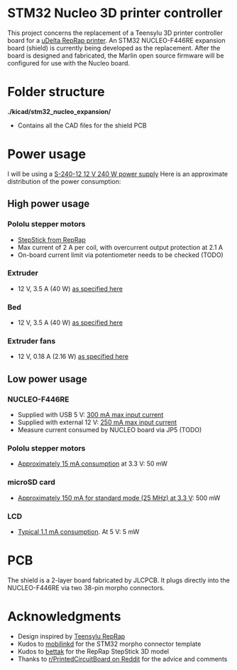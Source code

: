 # STM32 Nucleo 3D printer controller

This project concerns the replacement of a Teensylu 3D printer controller board for a [uDelta RepRap printer](https://reprap.org/wiki/Micro_Delta). An STM32 NUCLEO-F446RE expansion board (shield) is currently being developed as the replacement. After the board is designed and fabricated, the Marlin open source firmware will be configured for use with the Nucleo board.

# Folder structure

**./kicad/stm32_nucleo_expansion/**
- Contains all the CAD files for the shield PCB

# Power usage
I will be using a [S-240-12 12 V 240 W power supply](https://www.meanwellusa.com/upload/pdf/SP-240/SP-240-spec.pdf) Here is an approximate distribution of the power consumption:

## High power usage

### Pololu stepper motors
- [StepStick from RepRap](https://www.reprap-france.com/produit/363-pilote-de-moteur-pas-a-pas-stepstick)
- Max current of 2 A per coil, with overcurrent output protection at 2.1 A
- On-board current limit via potentiometer needs to be checked (TODO)

### Extruder
- 12 V, 3.5 A (40 W) [as specified here](https://www.reprap-france.com/produit/380-cartouche-de-chauffe-12v-40w)

### Bed
- 12 V, 3.5 A (40 W) [as specified here](https://www.reprap-france.com/produit/1234568345-kit-plateau-chauffant-pour-microdelta-originale)

### Extruder fans
- 12 V, 0.18 A (2.16 W) [as specified here](https://www.reprap-france.com/produit/1234568367-ventilateur-turbine-40x10mm-12v)

## Low power usage

### NUCLEO-F446RE
- Supplied with USB 5 V: [300 mA max input current](https://www.st.com/resource/en/user_manual/um1724-stm32-nucleo64-boards-mb1136-stmicroelectronics.pdf#page=20)
- Supplied with external 12 V: [250 mA max input current](https://www.st.com/resource/en/user_manual/um1724-stm32-nucleo64-boards-mb1136-stmicroelectronics.pdf#page=21)
- Measure current consumed by NUCLEO board via JP5 (TODO)

### Pololu stepper motors
- [Approximately 15 mA consumption](https://www.pololu.com/file/0J450/A4988.pdf) at 3.3 V: 50 mW

### microSD card
- [Approximately 150 mA for standard mode (25 MHz) at 3.3 V](https://images-na.ssl-images-amazon.com/images/I/91tTtUMDM3L.pdf): 500 mW

### LCD
- [Typical 1.1 mA consumption](https://www.openhacks.com/uploadsproductos/eone-1602a1.pdf). At 5 V: 5 mW

# PCB

The shield is a 2-layer board fabricated by JLCPCB. It plugs directly into the NUCLEO-F446RE via two 38-pin morpho connectors.

# Acknowledgments

- Design inspired by [Teensylu RepRap](https://reprap.org/wiki/Teensylu/fr)
- Kudos to [mobilinkd](https://github.com/mobilinkd/stm-morpho-template) for the STM32 morpho connector template
- Kudos to [bettak](https://grabcad.com/library/reprap-stepstick-stepper-motor-driver-module-1) for the RepRap StepStick 3D model
- Thanks to [r/PrintedCircuitBoard on Reddit](https://www.reddit.com/r/PrintedCircuitBoard/) for the advice and comments
